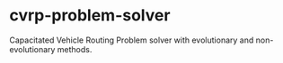 # cvrp-problem-solver
Capacitated Vehicle Routing Problem solver with evolutionary and non-evolutionary methods.
